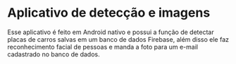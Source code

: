 # Aplicativo de detecção e imagens

Esse aplicativo é feito em Android nativo e possui a função de detectar placas de carros salvas em um banco de dados Firebase, além disso
ele faz reconhecimento facial de pessoas e manda a foto para um e-mail cadastrado no banco de dados. 



